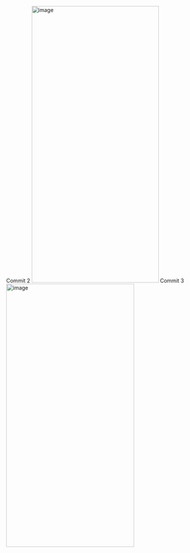 Commit 2
<img width="339" height="738" alt="image" src="https://github.com/user-attachments/assets/38da682b-164a-4aff-9631-3574dcb155fd" />
Commit 3
<img width="341" height="702" alt="image" src="https://github.com/user-attachments/assets/da7f8ede-5755-49a3-96e1-525f44933dd6" />
